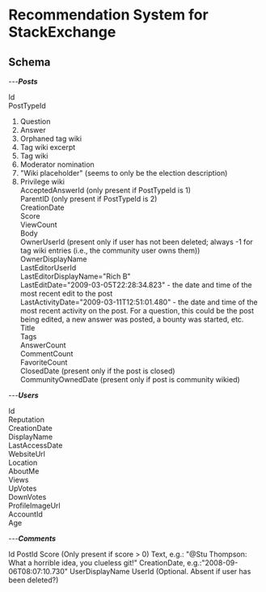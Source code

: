 Recommendation System for StackExchange
==============
## Schema

---***Posts***

Id<br>
PostTypeId<br>
1. Question<br>
2. Answer<br>
3. Orphaned tag wiki<br>
4. Tag wiki excerpt<br>
5. Tag wiki<br>
6. Moderator nomination<br>
7. "Wiki placeholder" (seems to only be the election description)<br>
8. Privilege wiki<br>
AcceptedAnswerId (only present if PostTypeId is 1)<br>
ParentID (only present if PostTypeId is 2)<br>
CreationDate<br>
Score<br>
ViewCount<br>
Body<br>
OwnerUserId (present only if user has not been deleted; always -1 for tag wiki entries (i.e., the community user owns them))<br>
OwnerDisplayName<br>
LastEditorUserId<br>
LastEditorDisplayName="Rich B"<br>
LastEditDate="2009-03-05T22:28:34.823" - the date and time of the most recent edit to the post<br>
LastActivityDate="2009-03-11T12:51:01.480" - the date and time of the most recent activity on the post. For a question, this could be the post being edited, a new answer was posted, a bounty was started, etc.<br>
Title<br>
Tags<br>
AnswerCount<br>
CommentCount<br>
FavoriteCount<br>
ClosedDate (present only if the post is closed)<br>
CommunityOwnedDate (present only if post is community wikied)<br>

---***Users***

Id<br>
Reputation<br>
CreationDate<br>
DisplayName<br>
LastAccessDate<br>
WebsiteUrl<br>
Location<br>
AboutMe<br>
Views<br>
UpVotes<br>
DownVotes<br>
ProfileImageUrl<br>
AccountId<br>
Age<br>

---***Comments***

Id
PostId
Score (Only present if score > 0)
Text, e.g.: "@Stu Thompson: What a horrible idea, you clueless git!"
CreationDate, e.g.:"2008-09-06T08:07:10.730"
UserDisplayName
UserId (Optional. Absent if user has been deleted?)

